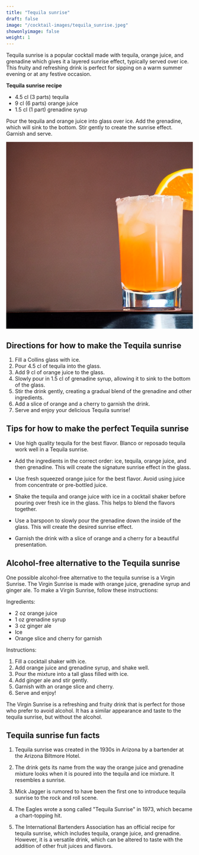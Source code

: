 ```yaml
---
title: "Tequila sunrise"
draft: false
image: "/cocktail-images/tequila_sunrise.jpeg"
showonlyimage: false
weight: 1
---
```


Tequila sunrise is a popular cocktail made with tequila, orange juice, and grenadine which gives it a layered sunrise effect, typically served over ice. This fruity and refreshing drink is perfect for sipping on a warm summer evening or at any festive occasion.

<!--more-->

**Tequila sunrise recipe**

- 4.5 cl (3 parts) tequila
- 9 cl (6 parts) orange juice
- 1.5 cl (1 part) grenadine syrup


Pour the tequila and orange juice into glass over ice.  Add the grenadine, which will sink to the bottom.  Stir gently to create the sunrise effect.  Garnish and serve.

![](/cocktail-images/tequila_sunrise.jpeg)


## Directions for how to make the Tequila sunrise

1. Fill a Collins glass with ice.
2. Pour 4.5 cl of tequila into the glass.
3. Add 9 cl of orange juice to the glass.
4. Slowly pour in 1.5 cl of grenadine syrup, allowing it to sink to the bottom of the glass.
5. Stir the drink gently, creating a gradual blend of the grenadine and other ingredients.
6. Add a slice of orange and a cherry to garnish the drink.
7. Serve and enjoy your delicious Tequila sunrise!

## Tips for how to make the perfect Tequila sunrise

- Use high quality tequila for the best flavor. Blanco or reposado tequila work well in a Tequila sunrise. 

- Add the ingredients in the correct order: ice, tequila, orange juice, and then grenadine. This will create the signature sunrise effect in the glass. 

- Use fresh squeezed orange juice for the best flavor. Avoid using juice from concentrate or pre-bottled juice. 

- Shake the tequila and orange juice with ice in a cocktail shaker before pouring over fresh ice in the glass. This helps to blend the flavors together. 

- Use a barspoon to slowly pour the grenadine down the inside of the glass. This will create the desired sunrise effect. 

- Garnish the drink with a slice of orange and a cherry for a beautiful presentation.

## Alcohol-free alternative to the Tequila sunrise

One possible alcohol-free alternative to the tequila sunrise is a Virgin Sunrise. The Virgin Sunrise is made with orange juice, grenadine syrup and ginger ale. To make a Virgin Sunrise, follow these instructions:

Ingredients:
- 2 oz orange juice
- 1 oz grenadine syrup
- 3 oz ginger ale
- Ice
- Orange slice and cherry for garnish

Instructions:
1. Fill a cocktail shaker with ice.
2. Add orange juice and grenadine syrup, and shake well.
3. Pour the mixture into a tall glass filled with ice.
4. Add ginger ale and stir gently.
5. Garnish with an orange slice and cherry.
6. Serve and enjoy!

The Virgin Sunrise is a refreshing and fruity drink that is perfect for those who prefer to avoid alcohol. It has a similar appearance and taste to the tequila sunrise, but without the alcohol.

## Tequila sunrise fun facts

1. Tequila sunrise was created in the 1930s in Arizona by a bartender at the Arizona Biltmore Hotel.

2. The drink gets its name from the way the orange juice and grenadine mixture looks when it is poured into the tequila and ice mixture. It resembles a sunrise.

3. Mick Jagger is rumored to have been the first one to introduce tequila sunrise to the rock and roll scene.

4. The Eagles wrote a song called "Tequila Sunrise" in 1973, which became a chart-topping hit.

5. The International Bartenders Association has an official recipe for tequila sunrise, which includes tequila, orange juice, and grenadine. However, it is a versatile drink, which can be altered to taste with the addition of other fruit juices and flavors.
